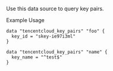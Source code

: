 Use this data source to query key pairs.

Example Usage

```hcl
data "tencentcloud_key_pairs" "foo" {
  key_id = "skey-ie97i3ml"
}

data "tencentcloud_key_pairs" "name" {
  key_name = "^test$"
}
```